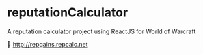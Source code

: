 # reputationCalculator

A reputation calculator project using ReactJS for World of Warcraft

🔗 http://repgains.repcalc.net
